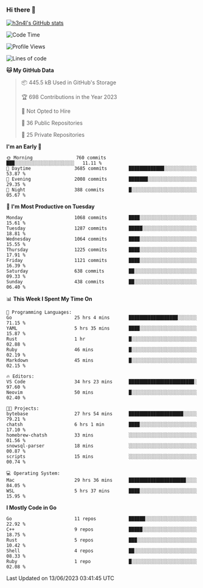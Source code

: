 ### Hi there 👋

[![h3n4l's GitHub stats](https://github-readme-stats.vercel.app/api?username=h3n4l&count_private=true&show_icons=true&theme=radical)](https://github.com/h3n4l/github-readme-stats)

<!--START_SECTION:waka-->
![Code Time](http://img.shields.io/badge/Code%20Time-1%2C311%20hrs%2041%20mins-blue)

![Profile Views](http://img.shields.io/badge/Profile%20Views-1-blue)

![Lines of code](https://img.shields.io/badge/From%20Hello%20World%20I%27ve%20Written-3.1%20million%20lines%20of%20code-blue)

**🐱 My GitHub Data** 

> 📦 445.5 kB Used in GitHub's Storage 
 > 
> 🏆 698 Contributions in the Year 2023
 > 
> 🚫 Not Opted to Hire
 > 
> 📜 36 Public Repositories 
 > 
> 🔑 25 Private Repositories 
 > 
**I'm an Early 🐤** 

```text
🌞 Morning                760 commits         ███░░░░░░░░░░░░░░░░░░░░░░   11.11 % 
🌆 Daytime                3685 commits        █████████████░░░░░░░░░░░░   53.87 % 
🌃 Evening                2008 commits        ███████░░░░░░░░░░░░░░░░░░   29.35 % 
🌙 Night                  388 commits         █░░░░░░░░░░░░░░░░░░░░░░░░   05.67 % 
```
📅 **I'm Most Productive on Tuesday** 

```text
Monday                   1068 commits        ████░░░░░░░░░░░░░░░░░░░░░   15.61 % 
Tuesday                  1287 commits        █████░░░░░░░░░░░░░░░░░░░░   18.81 % 
Wednesday                1064 commits        ████░░░░░░░░░░░░░░░░░░░░░   15.55 % 
Thursday                 1225 commits        ████░░░░░░░░░░░░░░░░░░░░░   17.91 % 
Friday                   1121 commits        ████░░░░░░░░░░░░░░░░░░░░░   16.39 % 
Saturday                 638 commits         ██░░░░░░░░░░░░░░░░░░░░░░░   09.33 % 
Sunday                   438 commits         ██░░░░░░░░░░░░░░░░░░░░░░░   06.40 % 
```


📊 **This Week I Spent My Time On** 

```text
💬 Programming Languages: 
Go                       25 hrs 4 mins       ██████████████████░░░░░░░   71.15 % 
YAML                     5 hrs 35 mins       ████░░░░░░░░░░░░░░░░░░░░░   15.87 % 
Rust                     1 hr                █░░░░░░░░░░░░░░░░░░░░░░░░   02.88 % 
Ruby                     46 mins             █░░░░░░░░░░░░░░░░░░░░░░░░   02.19 % 
Markdown                 45 mins             █░░░░░░░░░░░░░░░░░░░░░░░░   02.15 % 

🔥 Editors: 
VS Code                  34 hrs 23 mins      ████████████████████████░   97.60 % 
Neovim                   50 mins             █░░░░░░░░░░░░░░░░░░░░░░░░   02.40 % 

🐱‍💻 Projects: 
bytebase                 27 hrs 54 mins      ████████████████████░░░░░   79.21 % 
chatsh                   6 hrs 1 min         ████░░░░░░░░░░░░░░░░░░░░░   17.10 % 
homebrew-chatsh          33 mins             ░░░░░░░░░░░░░░░░░░░░░░░░░   01.56 % 
snowsql-parser           18 mins             ░░░░░░░░░░░░░░░░░░░░░░░░░   00.87 % 
scripts                  15 mins             ░░░░░░░░░░░░░░░░░░░░░░░░░   00.74 % 

💻 Operating System: 
Mac                      29 hrs 36 mins      █████████████████████░░░░   84.05 % 
WSL                      5 hrs 37 mins       ████░░░░░░░░░░░░░░░░░░░░░   15.95 % 
```

**I Mostly Code in Go** 

```text
Go                       11 repos            ██████░░░░░░░░░░░░░░░░░░░   22.92 % 
C++                      9 repos             █████░░░░░░░░░░░░░░░░░░░░   18.75 % 
Rust                     5 repos             ███░░░░░░░░░░░░░░░░░░░░░░   10.42 % 
Shell                    4 repos             ██░░░░░░░░░░░░░░░░░░░░░░░   08.33 % 
Ruby                     1 repo              █░░░░░░░░░░░░░░░░░░░░░░░░   02.08 % 
```




 Last Updated on 13/06/2023 03:41:45 UTC
<!--END_SECTION:waka-->

